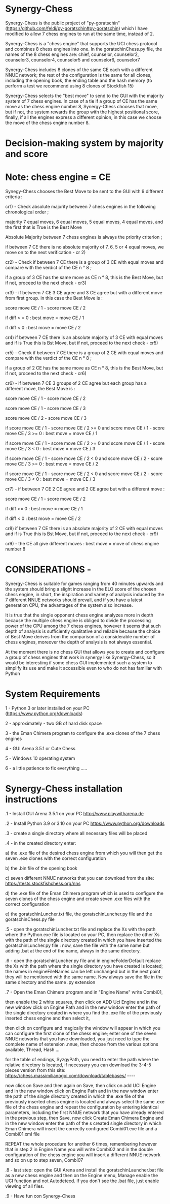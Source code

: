 # Synergy-Chess

Synergy-Chess is the public project of "py-goratschin" (https://github.com/feldi/py-goratschin#py-goratschin) which I have modified to allow 7 chess engines to run at the same time, instead of 2.

Synergy-Chess is a "chess engine" that supports the UCI chess protocol and combines 8 chess engines into one. In the goratschinChess.py file, the names of the 8 chess engines are: chief, counselor, counselor2, counselor3, counselor4, counselor5 and counselor6, counselor7

Synergy-Chess includes 8 clones of the same CE each with a different NNUE network; the rest of the configuration is the same for all clones, including the opening book, the ending table and the hash memory (to perform a test we recommend using 8 clones of Stockfish 15)

Synergy-Chess selects the "best move" to send to the GUI with the majority system of 7 chess engines. In case of a tie if a group of CE has the same move as the chess engine number 8, Synergy-Chess chooses that move, but if not, the system rewards the group with the highest positional score, finally, if all the engines express a different opinion, in this case we choose the move of the chess engine number 8.


# Decision-making system by majority and score #

# Note: chess engine = CE

Synegy-Chess chooses the Best Move to be sent to the GUI with 9 different criteria :

cr1) - Check absolute majority between 7 chess engines in the following chronological order ; 

majority 7 equal moves, 6 equal moves, 5 equal moves, 4 equal moves, and the first that is True is the Best Move

Absolute Majority between 7 chess engines is always the priority criterion ;

if between 7 CE there is no absolute majority of 7, 6, 5 or 4 equal moves, we move on to the next verification - cr 2)


cr2) - Check if between 7 CE there is a group of 3 CE with equal moves and compare with the verdict of the CE n ° 8 ;

if a group of 3 CE has the same move as CE n ° 8, this is the Best Move, but if not, proceed to the next check - cr3)


cr3) - if between 7 CE 3 CE agree and 3 CE agree but with a different move from first group. in this case the Best Move is :

score move CE / 1 - score move CE / 2 

if diff > = 0 : best move = move CE / 1 

if diff < 0 : best move = move CE / 2


cr4) if between 7 CE there is an absolute majority of 3 CE with equal moves and if is True this is Bst Move, but if not, proceed to the next check - cr5)


cr5) - Check if between 7 CE there is a group of 2 CE with equal moves and compare with the verdict of the CE n ° 8 ;

if a group of 2 CE has the same move as CE n ° 8, this is the Best Move, but if not, proceed to the next check - cr6)


cr6) - if between 7 CE 3 groups of 2 CE agree but each group has a different move, the Best Move is :

score move CE / 1 - score move CE / 2

score move CE / 1 - score move CE / 3

score move CE / 2 - score move CE / 3

if score move CE / 1 - score move CE / 2 >= 0 and score move CE / 1 - score move CE / 3 >= 0 : best move = move CE / 1

if score move CE / 1 - score move CE / 2 >= 0 and score move CE / 1 - score move CE / 3 < 0 : best move = move CE / 3

if score move CE / 1 - score move CE / 2 < 0 and score move CE / 2 - score move CE / 3 >= 0 : best move = move CE / 2

if score move CE / 1 - score move CE / 2 < 0 and score move CE / 2 - score move CE / 3 < 0 : best move = move CE / 3



cr7) -  if between 7 CE 2 CE agree and 2 CE agree but with a different move :

score move CE / 1 - score move CE / 2

if diff >= 0 : best move = move CE / 1

if diff < 0 : best move = move CE / 2


cr8)  if between 7 CE there is an absolute majority of 2 CE with equal moves and if is True this is Bst Move, but if not, proceed to the next check - cr9)


cr9) -  the CE all give different moves : best move = move of chess engine number 8



# CONSIDERATIONS - 
Synergy-Chess is suitable for games ranging from 40 minutes upwards and the system should bring a slight increase in the ELO score of the chosen chess engine, in short, the inspiration and variety of analysis induced by the 7 different NNUE networks should prevail, and if you have a latest generation CPU, the advantages of the system also increase.

It is true that the single opponent chess engine analyzes more in depth because the multiple chess engine is obliged to divide the processing power of the CPU among the 7 chess engines, however it seems that such depth of analysis is sufficiently qualitative and reliable because the choice of Best Move derives from the comparison of a considerable number of chess engines, moreover the depth of analysis is not always essential.

At the moment there is no chess GUI that allows you to create and configure a group of chess engines that work in synergy like Synergy-Chess, so it would be interesting if some chess GUI implemented such a system to simplify its use and make it accessible even to who do not has familiar with Python


# System Requirements

1 - Python 3 or later installed on your PC (https://www.python.org/downloads)

2 - approximately - two GB of hard disk space

3 - the Eman Chimera program to configure the .exe clones of the 7 chess engines

4 - GUI Arena 3.5.1 or Cute Chess

5 - Windows 10 operating system

6 - a little patience to fix everything .....


# Synergy-Chess installation instructions

.1 - Install GUI Arena 3.5.1 on your PC
http://www.playwitharena.de

.2 - Install Python 3.9 or 3.10 on your PC
https://www.python.org/downloads

.3 - create a single directory where all necessary files will be placed

.4 - in the created directory enter:

a) the .exe file of the desired chess engine from which you will then get the seven .exe clones with the correct configuration

b) the .bin file of the opening book

c) seven different NNUE networks that you can download from the site: https://tests.stockfishchess.org/nns

d) the .exe file of the Eman Chimera program which is used to configure the seven clones of the chess engine and create seven .exe files with the correct configuration

e) the goratschinLuncher.txt file, the goratschinLuncher.py file and the goratschinChess.py file

.5 - open the goratschinLuncher.txt file and replace the Xs with the path where the Python.exe file is located on your PC, then replace the other Xs with the path of the single directory created in which you have inserted the goratschinLuncher.py file : now, save the file with the same name but adding .bat at the end of the name, always in the same directory.

.6 - open the goratschinLuncher.py file and in engineFolderDefault replace the Xs with the path where the single directory you have created is located; the names in engineFileNames can be left unchanged but in the next point they will be mentioned with the same name. Now always save the file in the same directory and the same .py extension


.7 - Open the Eman Chimera program and in "Engine Name" write Combi01, 

then enable the 2 white squares, then click on ADD Uci Engine and in the new window click on Engine Path and in the new window enter the path of the single directory created in where you find the .exe file of the previously inserted chess engine and then select it, 

then click on configure and magically the window will appear in which you can configure the first clone of the chess engine; enter one of the seven NNUE networks that you have downloaded, you just need to type the complete name of extension .nnue, then choose from the various options available, Thread, Hash ... 

for the table of endings, SyzgyPath, you need to enter the path where the relative directory is located, if necessary you can download the 3-4-5 pieces version from this site: https://chess.massimilianogoi.com/download/tablebases/ ---- 

now click on Save and then again on Save, then click on add UCI Engine and in the new window click on Engine Path and in the new window enter the path of the single directory created in which the .exe file of the previously inserted chess engine is located and always select the same .exe file of the chess engine and repeat the configuration by entering identical parameters, including the first NNUE network that you have already entered in the previous step, then Save, now click Create Eman Chimera Engine and in the new window enter the path of the s created single directory in which Eman Chimera will insert the correctly configured Combi01.exe file and a Combi01.xml file

REPEAT the whole procedure for another 6 times, remembering however that in step 2 in Engine Name you will write Combi02 and in the double configuration of the chess engine you will insert a different NNUE network and so on up to step seven, Combi07


.8 - last step: open the GUI Arena and install the goratschinLauncher.bat file as a new chess engine and then on the Engine menu, Manage enable the UCI function and not Autodetecd. If you don't see the .bat file, just enable viewing of all files.

.9 - Have fun con Synergy-Chess
